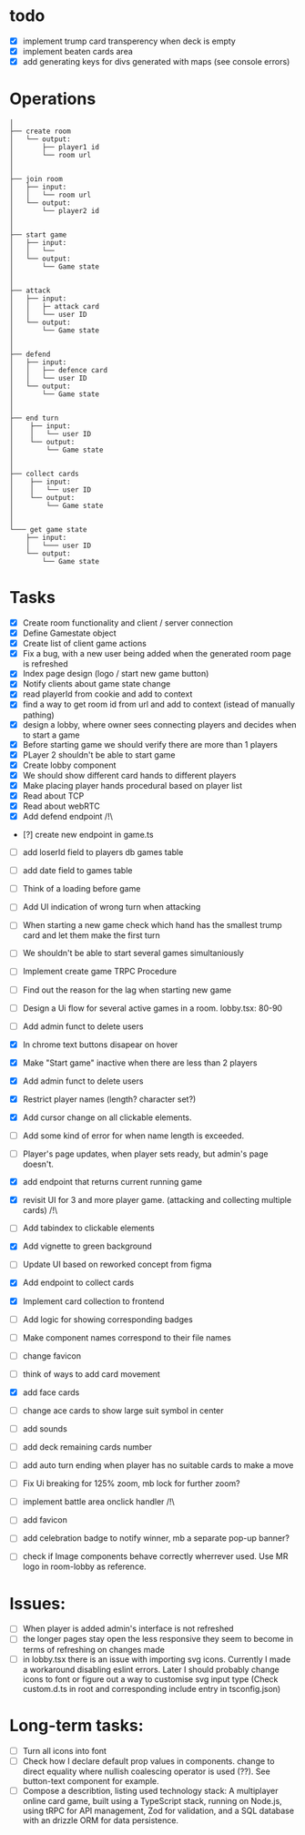 # todo
- [x] implement trump card transperency when deck is empty
- [x] implement beaten cards area
- [x] add generating keys for divs generated with maps (see console errors) 

# Operations    
    │   
    ├── create room
    │   └── output:
    │       ├── player1 id           
    │       └── room url 
    │ 
    │  
    ├── join room
    │   ├── input:
    │   │   └── room url   
    │   └── output:
    │       └── player2 id
    │   
    │     
    ├── start game 
    │   ├── input:
    │   │   └──   
    │   └── output:
    │       └── Game state
    │
    │
    ├── attack 
    │   ├── input:
    │   │   ├─ attack card
    │   │   └── user ID      
    │   └── output:
    │       └── Game state
    │   
    │     
    ├── defend 
    │   ├── input:
    │   │   ├── defence card  
    │   │   └── user ID     
    │   └── output:
    │       └── Game state    
    │     
    │     
    ├── end turn 
    │    ├── input:
    │    │   └── user ID
    │    └── output:
    │        └── Game state
    │
    │
    ├── collect cards 
    │    ├── input:
    │    │   └── user ID
    │    └── output:
    │        └── Game state
    │
    │
    └─── get game state 
        ├── input:
        │   └─── user ID
        └── output:
            └── Game state

# Tasks

- [x] Create room functionality and client / server connection 
- [x] Define Gamestate object
- [x] Create list of client game actions 
- [x] Fix a bug, with a new user being added when the generated room page is refreshed
- [x] Index page design (logo / start new game button)
- [x] Notify clients about game state change 
- [x] read playerId from cookie and add to context
- [x] find a way to get room id from url and add to context (istead of manually pathing)
- [x] design a lobby, where owner sees connecting players and decides when to start a game
- [x] Before starting game we should verify there are more than 1 players
- [x] PLayer 2 shouldn't be able to start game
- [x] Create lobby component
- [x] We should show different card hands to different players
- [x] Make placing player hands procedural based on player list
- [x] Read about TCP
- [x] Read about webRTC
- [x] Add defend endpoint  /!\

- [?] create new endpoint in game.ts 
- [ ] add loserId field to players db games table
- [ ] add date field to games table 
- [ ] Think of a loading before game
- [ ] Add UI indication of wrong turn when attacking
- [ ] When starting a new game check which hand has the smallest trump card and let them make the first turn
- [ ] We shouldn't be able to start several games simultaniously
- [ ] Implement create game TRPC Procedure
- [ ] Find out the reason for the lag when starting new game
- [ ] Design a Ui flow for several active games in a room. lobby.tsx: 80-90
- [ ] Add admin funct to delete users


- [X] In chrome text buttons  disapear on hover
- [X] Make "Start game" inactive when there are less than 2 players
- [X] Add admin funct to delete users
- [X] Restrict player names (length? character set?)
- [X] Add cursor change on all clickable elements.
- [ ] Add some kind of error for when name length is exceeded.
- [ ] Player's page updates, when player sets ready, but admin's page doesn't.


- [X] add endpoint that returns current running game
- [X] revisit UI for 3 and more player game. (attacking and collecting multiple cards) /!\
- [ ] Add tabindex to clickable elements

- [X] Add vignette to green background
- [ ] Update UI based on reworked concept from figma
- [X] Add endpoint to collect cards
- [X] Implement card collection to frontend 
- [ ] Add logic for showing corresponding badges    
- [ ] Make component names correspond to their file names 
- [ ] change favicon
- [ ] think of ways to add card movement
- [X] add face cards
- [ ] change ace cards to show large suit symbol in center

- [ ] add sounds
- [ ] add deck remaining cards number
- [ ] add auto turn ending when player has no suitable cards to make a move
- [ ] Fix Ui breaking for 125% zoom, mb lock for further zoom?

- [ ] implement battle area onclick handler /!\

- [ ] add favicon
- [ ] add celebration badge to notify winner, mb a separate pop-up banner?
- [ ] check if Image components behave correctly wherrever used. Use MR logo in  room-lobby as reference.

# Issues:
- [ ] When player is added admin's interface is not refreshed
- [ ] the longer pages stay open the less responsive they seem to become in terms of refreshing on changes made
- [ ] in lobby.tsx there is an issue with importing svg icons. Currently I made a workaround disabling eslint errors. Later I should probably change icons to font or figure out a way to customise svg input type (Check custom.d.ts in root and corresponding include entry in tsconfig.json)

# Long-term tasks:
- [ ] Turn all icons into font
- [ ] Check how I declare default prop values in components. change to direct equality where nullish coalescing operator is used (??). See button-text component for example.
- [ ] Compose a describtion, listing used technology stack:
A multiplayer online card game, built using a TypeScript stack, running on Node.js, using tRPC for API management, Zod for validation, and a SQL database with an drizzle ORM for data persistence.